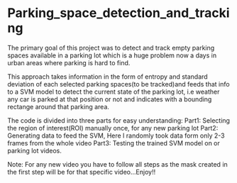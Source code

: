 # Parking_space_detection_and_tracking

The primary goal of this project was to detect and track empty parking spaces available in a parking lot which is a huge problem now a days in urban areas where parking is hard to find.

This approach takes information in the form of entropy and standard deviation of each selected parking spaces(to be tracked)and feeds that info to a SVM model to detect the current state of the parking lot, i.e weather any car is parked at that position or not and indicates with a bounding rectange around that parking area.

The code is divided into three parts for easy understanding:
Part1: Selecting the region of interest(ROI) manually once, for any new parking lot
Part2: Generating data to feed the SVM, Here I randomly took data form only 2-3 frames from the whole video
Part3: Testing the trained SVM model on or parking lot videos.

Note:
For any new video you have to follow all steps as the mask created in the first step will be for that specific video...Enjoy!!
